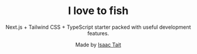 <div align="center">
  <h1>I love to fish</h1>
  <p>Next.js + Tailwind CSS + TypeScript starter packed with useful development features.</p>
  <p>Made by <a href="https://mountaintopcoding.dev">Isaac Tait</a></p>
</div>

